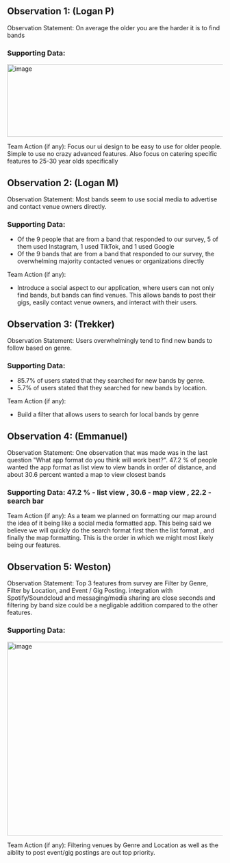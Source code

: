 ## Observation 1: (Logan P)

Observation Statement: On average the older you are the harder it is to find bands

### Supporting Data: 

<img width="1129" height="169" alt="image" src="https://github.com/user-attachments/assets/3050cc6e-0376-4deb-bba4-45cf5207c620" />

Team Action (if any): 
Focus our ui design to be easy to use for older people. Simple to use no crazy advanced features. Also focus on catering specific features to 25-30 year olds specifically


## Observation 2: (Logan M)
Observation Statement: Most bands seem to use social media to advertise and contact venue owners directly.

### Supporting Data:
- Of the 9 people that are from a band that responded to our survey, 5 of them used Instagram, 1 used TikTok, and 1 used Google
- Of the 9 bands that are from a band that responded to our survey, the overwhelming majority contacted venues or organizations directly

Team Action (if any): 
- Introduce a social aspect to our application, where users can not only find bands, but bands can find venues. This allows bands to post their gigs, easily contact venue owners, and interact with their users.

## Observation 3: (Trekker)

Observation Statement: Users overwhelmingly tend to find new bands to follow based on genre.

### Supporting Data:  
- 85.7% of users stated that they searched for new bands by genre.
- 5.7% of users stated that they searched for new bands by location.

Team Action (if any):
- Build a filter that allows users to search for local bands by genre

## Observation 4: (Emmanuel)

Observation Statement: One observation that was made was in the last question "What app format do you think will work best?". 47.2 % of people wanted the app format as list view to view bands in order of distance, and about 30.6 percent wanted a map to view closest bands 

### Supporting Data: 47.2 % - list view , 30.6 - map view , 22.2 - search bar 

Team Action (if any): As a team we planned on formatting our map around the idea of it being like a social media formatted app. This being said we believe we will quickly do the search format first then the list format , and finally the map formatting. This is the order in which we might most likely being our features. 



## Observation 5: Weston)
Observation Statement:
Top 3 features from survey are Filter by Genre, Filter by Location, and Event / Gig Posting. 
integration with Spotify/Soundcloud and messaging/media sharing are close seconds and filtering by band size could be a negligable addition compared to the other features.

### Supporting Data:

<img width="939" height="451" alt="image" src="https://github.com/user-attachments/assets/41dd2e82-3dbf-44af-8802-0ad01407e8e3" />

Team Action (if any):
Filtering venues by Genre and Location as well as the aiblity to post event/gig postings are out top priority.
